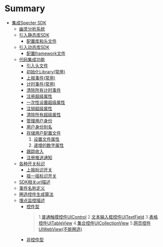 # Summary

* [集成Specter SDK](README.md)
  * [幽灵分析系统](spectersystem/README.md)
  * [引入静态库SDK](addsdklibrary/staticlib/README.md)
    * [配置库和头文件](addsdklibrary/staticlib/staticlibrary.md)
  * [引入动态库SDK](addsdklibrary/framework/README.md)
    * [配置framework文件](addsdklibrary/framework/framework.md)
  * [代码集成功能](addcode/README.md)
    * [引入头文件](addcode/headfile/README.md)
    * [初始化Library\(常用\)](addcode/loadlibrary/README.md)
    * [上报事件\(常用\)](addcode/trackevent/README.md)
    * [计时事件\(常用\)](addcode/timeevent/README.md)
    * [清除所有计时事件](addcode/cleartimerevents/README.md)
    * [注册超级属性](addcode/registersuperprop/README.md)
    * [一次性设置超级属性](addcode/registersuperproponce/README.md)
    * [注销超级属性](addcode/unregistersuperprop/README.md)
    * [清除所有超级属性](addcode/clearsuperprop/README.md)
    * [管理用户身份](addcode/indentify/README.md)
    * [用户身份别名](addcode/createalias/README.md)
    * [存储用户配置文件](addcode/people/README.md)
      1. [设置文件属性](addcode/people/set/README.md)
      2. [递增的数字属性](addcode/people/increment/README.md)
    * [跟踪收入](addcode/trackcharge/README.md)
    * [注册推送通知](addcode/addpush/README.md)
  * [各种开关标识](switchflag/README.md)
    * [上报标识开关](switchflag/trackdata.md)
    * [摇一摇标识开关](switchflag/shake.md)
  * [SDK相关url描述](sdkurl/README.md)
  * [事件名称定义](eventname/README.md)
  * [圈选控件生成算法](selectcontrol/README.md)
  * [埋点监控描述](buriedpointmonitor/README.md)
    * [控件型](buriedpointmonitor/control/README.md)
      > 1.[普通触摸控件UIControl](buriedpointmonitor/control/uicontrol.md)
      > 2.[文本输入框控件UITextField](buriedpointmonitor/control/uitextfield.md)
      > 3.[表格控件UITableView](buriedpointmonitor/control/uitableview.md)
      > 4.[集合控件UICollectionView](buriedpointmonitor/control/uicollectionview.md)
      > 5.[网页控件UIWebView(不能圈选)](buriedpointmonitor/control/uiwebview.md)
    * [非控件型](buriedpointmonitor/uncontrol/README.md)